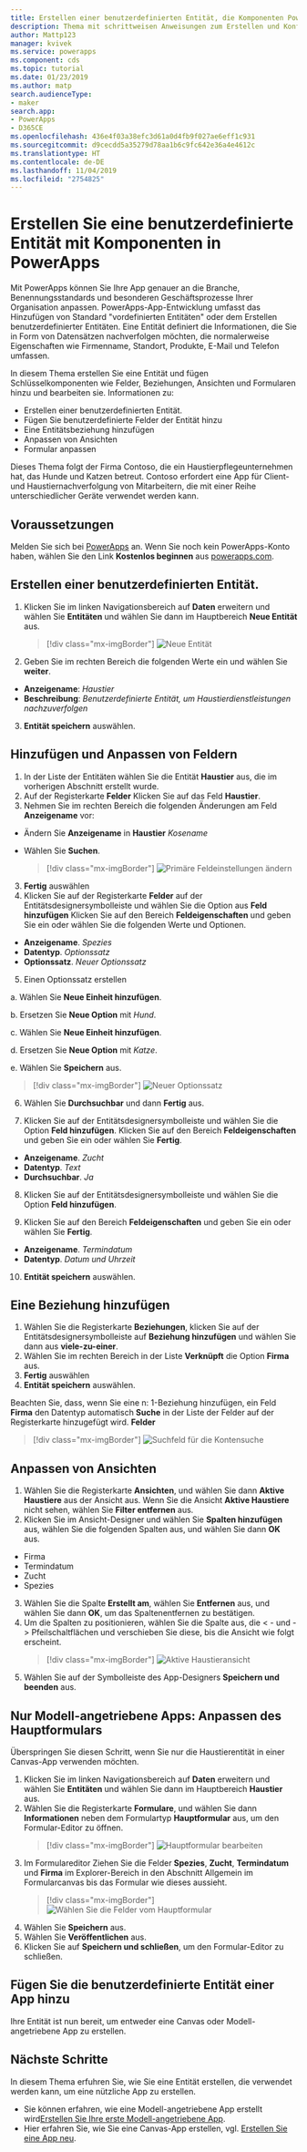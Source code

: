 ```yaml
---
title: Erstellen einer benutzerdefinierten Entität, die Komponenten PowerApps enthält | Microsoft-Dokumentation
description: Thema mit schrittweisen Anweisungen zum Erstellen und Konfigurieren einer Entität zur Verwendung mit einer PowerApps-App.
author: Mattp123
manager: kvivek
ms.service: powerapps
ms.component: cds
ms.topic: tutorial
ms.date: 01/23/2019
ms.author: matp
search.audienceType:
- maker
search.app:
- PowerApps
- D365CE
ms.openlocfilehash: 436e4f03a38efc3d61a0d4fb9f027ae6eff1c931
ms.sourcegitcommit: d9cecdd5a35279d78aa1b6c9fc642e36a4e4612c
ms.translationtype: HT
ms.contentlocale: de-DE
ms.lasthandoff: 11/04/2019
ms.locfileid: "2754825"
---
```

# <a name="create-a-custom-entity-that-has-components-in-powerapps"></a>Erstellen Sie eine benutzerdefinierte Entität mit Komponenten in PowerApps

Mit PowerApps können Sie Ihre App genauer an die Branche, Benennungsstandards und besonderen Geschäftsprozesse Ihrer Organisation anpassen. PowerApps-App-Entwicklung umfasst das Hinzufügen von Standard "vordefinierten Entitäten" oder dem Erstellen benutzerdefinierter Entitäten. Eine Entität definiert die Informationen, die Sie in Form von Datensätzen nachverfolgen möchten, die normalerweise Eigenschaften wie Firmenname, Standort, Produkte, E-Mail und Telefon umfassen. 

In diesem Thema erstellen Sie eine Entität und fügen Schlüsselkomponenten wie Felder, Beziehungen, Ansichten und Formularen hinzu und bearbeiten sie. Informationen zu:

- Erstellen einer benutzerdefinierten Entität.
- Fügen Sie benutzerdefinierte Felder der Entität hinzu
- Eine Entitätsbeziehung hinzufügen
- Anpassen von Ansichten 
- Formular anpassen

Dieses Thema folgt der Firma Contoso, die ein Haustierpflegeunternehmen hat, das Hunde und Katzen betreut. Contoso erfordert eine App für Client- und Haustiernachverfolgung von Mitarbeitern, die mit einer Reihe unterschiedlicher Geräte verwendet werden kann.

## <a name="prerequisites"></a>Voraussetzungen

Melden Sie sich bei [PowerApps](https://make.powerapps.com/?utm_source=padocs&utm_medium=linkinadoc&utm_campaign=referralsfromdoc) an. Wenn Sie noch kein PowerApps-Konto haben, wählen Sie den Link **Kostenlos beginnen** aus [powerapps.com](https://make.powerapps.com/?utm_source=padocs&utm_medium=linkinadoc&utm_campaign=referralsfromdoc).

## <a name="create-a-custom-entity"></a>Erstellen einer benutzerdefinierten Entität.

1. Klicken Sie im linken Navigationsbereich auf **Daten** erweitern und wählen Sie **Entitäten** und wählen Sie dann im Hauptbereich **Neue Entität** aus.
    > [!div class="mx-imgBorder"] 
    > ![Neue Entität](media/create-custom-entity/create-new-entity.png)
2. Geben Sie im rechten Bereich die folgenden Werte ein und wählen Sie **weiter**.
  - **Anzeigename**: *Haustier* 
  - **Beschreibung**: *Benutzerdefinierte Entität, um Haustierdienstleistungen nachzuverfolgen*
3. **Entität speichern** auswählen.

## <a name="add-and-customize-fields"></a>Hinzufügen und Anpassen von Feldern
 
1. In der Liste der Entitäten wählen Sie die Entität **Haustier** aus, die im vorherigen Abschnitt erstellt wurde.
2. Auf der Registerkarte **Felder** Klicken Sie auf das Feld **Haustier**.
3. Nehmen Sie im rechten Bereich die folgenden Änderungen am Feld **Anzeigename** vor: 
  - Ändern Sie **Anzeigename** in **Haustier** *Kosename*
  - Wählen Sie **Suchen**.  
  
    > [!div class="mx-imgBorder"] 
    > ![Primäre Feldeinstellungen ändern](media/create-custom-entity/primary-field.png)
3. **Fertig** auswählen
4. Klicken Sie auf der Registerkarte **Felder** auf der Entitätsdesignersymbolleiste und wählen Sie die Option aus **Feld hinzufügen** Klicken Sie auf den Bereich **Feldeigenschaften** und geben Sie ein oder wählen Sie die folgenden Werte und Optionen.
  - **Anzeigename**. *Spezies*
  - **Datentyp**. *Optionssatz*
  - **Optionssatz**. *Neuer Optionssatz*
5. Einen Optionssatz erstellen

  a. Wählen Sie **Neue Einheit hinzufügen**. 
  
  b. Ersetzen Sie **Neue Option** mit *Hund*. 
   
  c. Wählen Sie **Neue Einheit hinzufügen**. 
    
  d.  Ersetzen Sie **Neue Option** mit *Katze*. 
    
  e. Wählen Sie **Speichern** aus. 

  > [!div class="mx-imgBorder"] 
  > ![Neuer Optionssatz](media/create-custom-entity/optionset-add-items.png)

6. Wählen Sie **Durchsuchbar** und dann **Fertig** aus.

7. Klicken Sie auf der Entitätsdesignersymbolleiste und wählen Sie die Option **Feld hinzufügen**. Klicken Sie auf den Bereich **Feldeigenschaften** und geben Sie ein oder wählen Sie **Fertig**.
  - **Anzeigename**. *Zucht*
  - **Datentyp**. *Text*
  - **Durchsuchbar**. *Ja*

8. Klicken Sie auf der Entitätsdesignersymbolleiste und wählen Sie die Option **Feld hinzufügen**. 

9. Klicken Sie auf den Bereich **Feldeigenschaften** und geben Sie ein oder wählen Sie **Fertig**. 
  - **Anzeigename**. *Termindatum*
  - **Datentyp**. *Datum und Uhrzeit*

10. **Entität speichern** auswählen.

## <a name="add-a-relationship"></a>Eine Beziehung hinzufügen

1. Wählen Sie die Registerkarte **Beziehungen**, klicken Sie auf der Entitätsdesignersymbolleiste auf **Beziehung hinzufügen** und wählen Sie dann aus **viele-zu-einer**. 
2. Wählen Sie im rechten Bereich in der Liste **Verknüpft** die Option **Firma** aus.
3. **Fertig** auswählen
4. **Entität speichern** auswählen.

  Beachten Sie, dass, wenn Sie eine n: 1-Beziehung hinzufügen, ein Feld **Firma** den Datentyp automatisch **Suche** in der Liste der Felder auf der Registerkarte hinzugefügt wird. **Felder**
  > [!div class="mx-imgBorder"]
  > ![Suchfeld für die Kontensuche](media/create-custom-entity/account-lookup-field.png)

## <a name="customize-a-view"></a>Anpassen von Ansichten

1. Wählen Sie die Registerkarte **Ansichten**, und wählen Sie dann **Aktive Haustiere** aus der Ansicht aus. Wenn Sie die Ansicht **Aktive Haustiere** nicht sehen, wählen Sie **Filter entfernen** aus.
2. Klicken Sie im Ansicht-Designer und wählen Sie **Spalten hinzufügen** aus, wählen Sie die folgenden Spalten aus, und wählen Sie dann **OK** aus.
  - Firma
  - Termindatum 
  - Zucht 
  - Spezies
3. Wählen Sie die Spalte **Erstellt am**, wählen Sie **Entfernen** aus, und wählen Sie dann **OK**, um das Spaltenentfernen zu bestätigen.
4. Um die Spalten zu positionieren, wählen Sie die Spalte aus, die < - und - > Pfeilschaltflächen und verschieben Sie diese, bis die Ansicht wie folgt erscheint.
    > [!div class="mx-imgBorder"] 
    > ![Aktive Haustieransicht](media/create-custom-entity/active-pets-view.png)
5. Wählen Sie auf der Symbolleiste des App-Designers **Speichern und beenden** aus.  

## <a name="model-driven-apps-only-customize-the-main-form"></a>Nur Modell-angetriebene Apps: Anpassen des Hauptformulars

Überspringen Sie diesen Schritt, wenn Sie nur die Haustierentität in einer Canvas-App verwenden möchten. 

1. Klicken Sie im linken Navigationsbereich auf **Daten** erweitern und wählen Sie **Entitäten** und wählen Sie dann im Hauptbereich **Haustier** aus.
2. Wählen Sie die Registerkarte **Formulare**, und wählen Sie dann **Informationen** neben dem Formulartyp **Hauptformular** aus, um den Formular-Editor zu öffnen.
    > [!div class="mx-imgBorder"] 
    > ![Hauptformular bearbeiten](media/create-custom-entity/main-form-edit.png)
3. Im Formulareditor Ziehen Sie die Felder **Spezies**, **Zucht**, **Termindatum** und **Firma** im Explorer-Bereich in den Abschnitt Allgemein im Formularcanvas bis das Formular wie dieses aussieht.
    > [!div class="mx-imgBorder"] 
    > ![Wählen Sie die Felder vom Hauptformular](media/create-custom-entity/main-form-edit2.png) 
4. Wählen Sie **Speichern** aus.
5. Wählen Sie **Veröffentlichen** aus.
6. Klicken Sie auf **Speichern und schließen**, um den Formular-Editor zu schließen.

## <a name="add-the-custom-entity-to-an-app"></a>Fügen Sie die benutzerdefinierte Entität einer App hinzu

Ihre Entität ist nun bereit, um entweder eine Canvas oder Modell-angetriebene App zu erstellen. 

## <a name="next-steps"></a>Nächste Schritte

In diesem Thema erfuhren Sie, wie Sie eine Entität erstellen, die verwendet werden kann, um eine nützliche App zu erstellen. 
- Sie können erfahren, wie eine Modell-angetriebene App erstellt wird[Erstellen Sie Ihre erste Modell-angetriebene App](../model-driven-apps/build-first-model-driven-app.md).
- Hier erfahren Sie, wie Sie eine Canvas-App erstellen, vgl. [Erstellen Sie eine App neu](../canvas-apps/get-started-create-from-blank.md).
